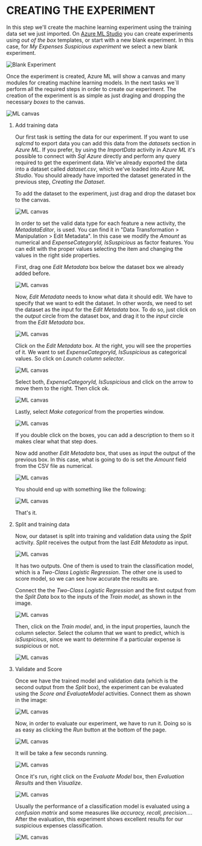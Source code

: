 <page title="Creating the experiment"/>

CREATING THE EXPERIMENT
====

In this step we'll create the machine learning experiment using the training data set we just imported. On [Azure ML Studio](http://studio.azureml.net) you can create experiments using *out of the box* templates, or start with a new blank experiment. In this case, for *My Expenses Suspicious experiment* we select a new blank experiment.

![Blank Experiment](img/image8.png)

Once the experiment is created, Azure ML will show a canvas and many modules for creating machine learning models. In the next tasks we´ll perform all the required steps in order to create our experiment. The creation of the experiment is as simple as just draging and dropping the necessary *boxes* to the canvas.

![ML canvas](img/image9.png)

1. Add training data

    Our first task is setting the data for our experiment. If you want to use *sqlcmd* to export data you can add this data from the *datasets* section in *Azure ML*. If you prefer, by using the *ImportData* activity in *Azure ML* it's possible to connect with *Sql Azure* directly and perform any query required to get the experiment data. We've already exported the data into a dataset called *dataset.csv*, which we've loaded into *Azure ML Studio*. You should already have imported the dataset generated in the previous step, *Creating the Dataset*.

    To add the dataset to the experiment, just drag and drop the dataset box to the canvas.

    ![ML canvas](img/image22.png)
  
    In order to set the valid data type for each feature a new activity, the *MetadataEditor*, is used. You can find it in "Data Transformation > Manipulation > Edit Metadata". In this case we modify the *Amount* as numerical and *ExpenseCategoryId, IsSuspicious* as factor features. You can edit with the proper values selecting the item and changing the values in the right side properties.

    First, drag one *Edit Metadata* box below the dataset box we already added before.

    ![ML canvas](img/image23.png)

    Now, *Edit Metadata* needs to know what data it should edit. We have to specify that we want to edit the dataset. In other words, we need to set the dataset as the input for the *Edit Metadata* box. To do so, just click on the *output* circle from the dataset box, and drag it to the *input* circle from the *Edit Metadata* box.

    ![ML canvas](img/image24.png)

    Click on the *Edit Metadata* box. At the right, you will see the properties of it. We want to set *ExpenseCategoryId, IsSuspicious* as categorical values. So click on *Launch column selector*.

    ![ML canvas](img/4.1.png)

    Select both, *ExpenseCategoryId, IsSuspicious* and click on the arrow to move them to the right. Then click ok.

    ![ML canvas](img/image25.png)

    Lastly, select *Make categorical* from the properties window.

    ![ML canvas](img/image26.png)

    If you double click on the boxes, you can add a description to them so it makes clear what that step does.

    Now add another *Edit Metadata* box, that uses as input the output of the previous box. In this case, what is going to do is set the *Amount* field from the CSV file as numerical. 

    ![ML canvas](img/image27.png)
    
    You should end up with something like the following:

    ![ML canvas](img/image10.png)

    That's it.

2. Split and training data

    Now, our dataset is split into training and validation data using the *Split* activity. *Split* receives the output from the last *Edit Metadata* as input.

    ![ML canvas](img/image28.png)

    It has two outputs. One of them is used to train the classification model, which is a *Two-Class Logistic Regression*. The other one is used to score model, so we can see how accurate the results are.    

    Connect the the *Two-Class Logistic Regression* and the first output from the *Split Data* box to the inputs of the *Train model*, as shown in the image.

    ![ML canvas](img/image11.png)

    Then, click on the *Train model*, and, in the input properties, launch the column selector. Select the column that we want to predict, which is *isSuspicious*, since we want to determine if a particular expense is suspicious or not.

    ![ML canvas](img/image29.png)

3. Validate and Score

    Once we have the trained model and validation data (which is the second output from the *Split* box), the experiment can be evaluated using the *Score and EvaluateModel* activities. Connect them as shown in the image:

    ![ML canvas](img/image30.png)

    Now, in order to evaluate our experiment, we have to run it. Doing so is as easy as clicking the *Run* button at the bottom of the page.

    ![ML canvas](img/image31.png)

    It will be take a few seconds running.

    ![ML canvas](img/image33.png)

    Once it's run, right click on the *Evaluate Model* box, then *Evaluation Results* and then *Visualize*.

    ![ML canvas](img/image34.png)

    Usually the performance of a classification model is evaluated using a *confusion matrix* and some measures like *accuracy, recall, precision...*. After the evaluation, this experiment shows excellent results for our suspicious expenses classification.

    ![ML canvas](img/image13.png)